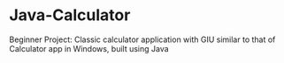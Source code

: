 # Java-Calculator
Beginner Project: Classic calculator application with GIU similar to that of Calculator app in Windows, built using Java

